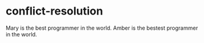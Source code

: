 # conflict-resolution
Mary is the best programmer in the world. 
Amber is the bestest programmer in the world. 